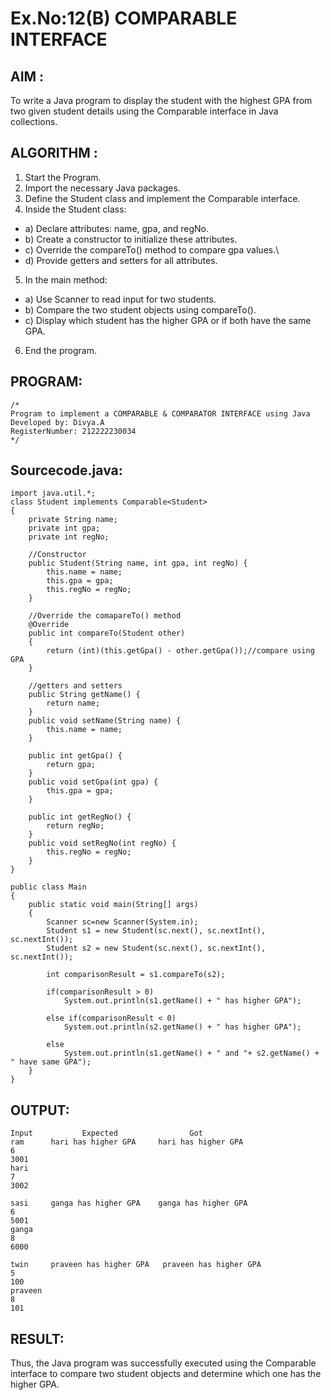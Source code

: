# Ex.No:12(B)   COMPARABLE INTERFACE
## AIM :
To write a Java program to display the student with the highest GPA from two given student details using the Comparable interface in Java collections.


## ALGORITHM :
1.	Start the Program.
2.	Import the necessary Java packages.
3.	Define the Student class and implement the Comparable<Student> interface.
4. Inside the Student class:
-	a) Declare attributes: name, gpa, and regNo.
-	b) Create a constructor to initialize these attributes.
- c) Override the compareTo() method to compare gpa values.\
- d) Provide getters and setters for all attributes.
5.	In the main method:
- a) Use Scanner to read input for two students.
- b) Compare the two student objects using compareTo().
- c) Display which student has the higher GPA or if both have the same GPA.
6.	End the program.


## PROGRAM:
 ```
/*
Program to implement a COMPARABLE & COMPARATOR INTERFACE using Java
Developed by: Divya.A
RegisterNumber: 212222230034 
*/
```

## Sourcecode.java:
```
import java.util.*;
class Student implements Comparable<Student>
{
	private String name;
	private int gpa;
	private int regNo;
	
	//Constructor
	public Student(String name, int gpa, int regNo) {
		this.name = name;
		this.gpa = gpa;
		this.regNo = regNo;
	}
	
    //Override the comapareTo() method
	@Override
	public int compareTo(Student other)
	{
		return (int)(this.getGpa() - other.getGpa());//compare using GPA
	}
	
	//getters and setters
	public String getName() {
		return name;
	}
	public void setName(String name) {
		this.name = name;
	}
	
	public int getGpa() {
		return gpa;
	}
	public void setGpa(int gpa) {
		this.gpa = gpa;
	}
	
	public int getRegNo() {
		return regNo;
	}
	public void setRegNo(int regNo) {
		this.regNo = regNo;
	}
}

public class Main
{
	public static void main(String[] args)
	{
	    Scanner sc=new Scanner(System.in);
		Student s1 = new Student(sc.next(), sc.nextInt(), sc.nextInt());
		Student s2 = new Student(sc.next(), sc.nextInt(), sc.nextInt());
		
		int comparisonResult = s1.compareTo(s2);
		
		if(comparisonResult > 0)
			System.out.println(s1.getName() + " has higher GPA");
		
		else if(comparisonResult < 0)
			System.out.println(s2.getName() + " has higher GPA");
		
		else
			System.out.println(s1.getName() + " and "+ s2.getName() + " have same GPA");
	}
}
```

## OUTPUT:
```
Input    	    Expected            	Got	
ram      hari has higher GPA     hari has higher GPA
6
3001
hari
7
3002

sasi     ganga has higher GPA    ganga has higher GPA
6
5001
ganga
8
6000

twin     praveen has higher GPA   praveen has higher GPA
5
100
praveen
8
101

```


## RESULT:
Thus, the Java program was successfully executed using the Comparable interface to compare two student objects and determine which one has the higher GPA.




